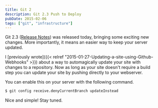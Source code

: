 ```yaml
---
title: Git 2
description: Git 2.3 Push to Deploy
pubDate: 2015-02-06
tags: ["git", "infrastructure"]
---
```


Git 2.3 ([Release Notes](https://github.com/gitster/git/blob/v2.3.0/Documentation/RelNotes/2.3.0.txt)) was released today, bringing some exciting new changes. More importantly, it means an easier way to keep your server updated.

I [previously wrote]({{< relref "2015-01-27-Updating-a-site-using-Github-Webhooks" >}}) about a way to automagically update your site with changes to a repository. Now as long as your site doesn't require a build step you can update your site by pushing directly to your webserver.

You can enable this on your server with the following command.
``` bash
$ git config receive.denyCurrentBranch updateInstead
```

Nice and simple! Stay tuned.
